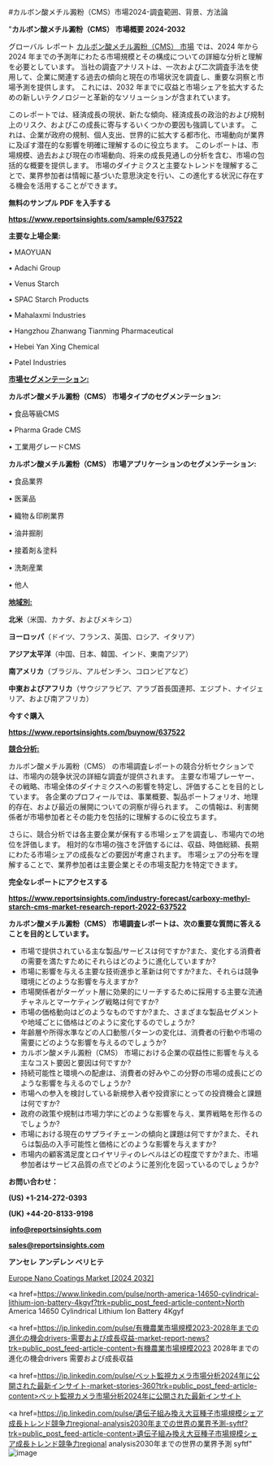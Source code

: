#カルボン酸メチル澱粉（CMS）市場2024-調査範囲、背景、方法論

"<strong>カルボン酸メチル澱粉（CMS） 市場概要 2024-2032</strong>

グローバル レポート <a href=https://www.reportsinsights.com/sample/637522>カルボン酸メチル澱粉（CMS） 市場</a> では、2024 年から 2024 年までの予測年にわたる市場規模とその構成についての詳細な分析と理解を必要としています。 当社の調査アナリストは、一次および二次調査手法を使用して、企業に関連する過去の傾向と現在の市場状況を調査し、重要な洞察と市場予測を提供します。 これには、2032 年までに収益と市場シェアを拡大​​するための新しいテクノロジーと革新的なソリューションが含まれています。

このレポートでは、経済成長の現状、新たな傾向、経済成長の政治的および規制上のリスク、およびこの成長に寄与するいくつかの要因も強調しています。 これは、企業が政府の規制、個人支出、世界的に拡大する都市化、市場動向が業界に及ぼす潜在的な影響を明確に理解するのに役立ちます。 このレポートは、市場規模、過去および現在の市場動向、将来の成長見通しの分析を含む、市場の包括的な概要を提供します。 市場のダイナミクスと主要なトレンドを理解することで、業界参加者は情報に基づいた意思決定を行い、この進化する状況に存在する機会を活用することができます。

<strong><b>無料のサンプル PDF を入手する</b></strong>

<a href=https://www.reportsinsights.com/sample/637522><strong><u>https://www.reportsinsights.com/sample/637522</u></strong></a>

<strong>主要な上場企業:</strong>

• MAOYUAN

• Adachi Group

• Venus Starch

• SPAC Starch Products

• Mahalaxmi Industries

• Hangzhou Zhanwang Tianming Pharmaceutical

• Hebei Yan Xing Chemical

• Patel Industries

<strong><u>市場セグメンテーション</u></strong><strong><u>:</u></strong>

<strong>カルボン酸メチル澱粉（CMS） 市場タイプのセグメンテーション:</strong>

• 食品等級CMS

• Pharma Grade CMS

• 工業用グレードCMS

<strong>カルボン酸メチル澱粉（CMS） 市場アプリケーションのセグメンテーション:</strong>

• 食品業界

• 医薬品

• 織物＆印刷業界

• 油井掘削

• 接着剤＆塗料

• 洗剤産業

• 他人

<strong><u>地域別</u></strong><strong><u>:</u></strong>

<strong>北米</strong>（米国、カナダ、およびメキシコ）

<strong>ヨーロッパ</strong>（ドイツ、フランス、英国、ロシア、イタリア）

<strong>アジア太平洋</strong>（中国、日本、韓国、インド、東南アジア）

<strong>南アメリカ</strong>（ブラジル、アルゼンチン、コロンビアなど）

<strong>中東およびアフリカ</strong>（サウジアラビア、アラブ首長国連邦、エジプト、ナイジェリア、および南アフリカ）

<strong>今すぐ購入</strong>

<a href=https://www.reportsinsights.com/buynow/637522><strong><u>https://www.reportsinsights.com/buynow/637522</u></strong></a>

<strong><u>競合分析:</u></strong>

カルボン酸メチル澱粉（CMS） の市場調査レポートの競合分析セクションでは、市場内の競争状況の詳細な調査が提供されます。 主要な市場プレーヤー、その戦略、市場全体のダイナミクスへの影響を特定し、評価することを目的としています。 各企業のプロフィールでは、事業概要、製品ポートフォリオ、地理的存在、および最近の展開についての洞察が得られます。 この情報は、利害関係者が市場参加者とその能力を包括的に理解するのに役立ちます。

さらに、競合分析では各主要企業が保有する市場シェアを調査し、市場内での地位を評価します。 相対的な市場の強さを評価するには、収益、時価総額、長期にわたる市場シェアの成長などの要因が考慮されます。 市場シェアの分布を理解することで、業界参加者は主要企業とその市場支配力を特定できます。

<strong>完全なレポートにアクセスする</strong>

<a href=https://www.reportsinsights.com/industry-forecast/carboxy-methyl-starch-cms-market-research-report-2022-637522><strong><u><b>https://www.reportsinsights.com/industry-forecast/carboxy-methyl-starch-cms-market-research-report-2022-637522</b></u></strong></a>

<strong><b>カルボン酸メチル澱粉（CMS） 市場調査レポートは、次の重要な質問に答えることを目的としています。</b></strong>
<ul>
  <li>市場で提供されている主な製品/サービスは何ですか?また、変化する消費者の需要を満たすためにそれらはどのように進化していますか?</li>
  <li>市場に影響を与える主要な技術進歩と革新は何ですか?また、それらは競争環境にどのような影響を与えますか?</li>
  <li>市場関係者がターゲット層に効果的にリーチするために採用する主要な流通チャネルとマーケティング戦略は何ですか?</li>
  <li>市場の価格動向はどのようなものですか?また、さまざまな製品セグメントや地域ごとに価格はどのように変化するのでしょうか?</li>
  <li>年齢層や所得水準などの人口動態パターンの変化は、消費者の行動や市場の需要にどのような影響を与えるのでしょうか?</li>
  <li>カルボン酸メチル澱粉（CMS） 市場における企業の収益性に影響を与える主なコスト要因と要因は何ですか?</li>
  <li>持続可能性と環境への配慮は、消費者の好みやこの分野の市場の成長にどのような影響を与えるのでしょうか?</li>
  <li>市場への参入を検討している新規参入者や投資家にとっての投資機会と課題は何ですか?</li>
  <li>政府の政策や規制は市場力学にどのような影響を与え、業界戦略を形作るのでしょうか?</li>
  <li>市場における現在のサプライチェーンの傾向と課題は何ですか?また、それらは製品の入手可能性と価格にどのような影響を与えますか?</li>
  <li>市場内の顧客満足度とロイヤリティのレベルはどの程度ですか?また、市場参加者はサービス品質の点でどのように差別化を図っているのでしょうか?</li>
</ul>
<strong>お問い合わせ：</strong>

<strong>(US) +1-214-272-0393</strong>

<strong>(UK) +44-20-8133-9198</strong>

<strong> </strong><a href=info@reportsinsights.com><strong><u>info@reportsinsights.com</u></strong></a>

<a href=sales@reportsinsights.com><strong><u>sales@reportsinsights.com</u></strong></a>

<strong>アンセレ アンデレン ベリヒテ</strong>

<a href=https://www.linkedin.com/pulse/europe-nano-coatings-markets-analysis-decision-makers-sfv4c/>Europe Nano Coatings Market [2024 2032]</a>

<a href=https://www.linkedin.com/pulse/north-america-14650-cylindrical-lithium-ion-battery-4kgyf?trk=public_post_feed-article-content>North America 14650 Cylindrical Lithium Ion Battery 4Kgyf</a>

<a href=https://jp.linkedin.com/pulse/有機農業市場規模2023-2028年までの進化の機会drivers-需要および成長収益-market-report-news?trk=public_post_feed-article-content>有機農業市場規模2023 2028年までの進化の機会drivers 需要および成長収益</a>

<a href=https://jp.linkedin.com/pulse/ペット監視カメラ市場分析2024年に公開された最新インサイト-market-stories-360?trk=public_post_feed-article-content>ペット監視カメラ市場分析2024年に公開された最新インサイト</a>

<a href=https://jp.linkedin.com/pulse/遺伝子組み換え大豆種子市場規模シェア成長トレンド競争力regional-analysis2030年までの世界の業界予測-syftf?trk=public_post_feed-article-content>遺伝子組み換え大豆種子市場規模シェア成長トレンド競争力regional analysis2030年までの世界の業界予測 syftf</a>"
![image](https://github.com/aakesh123242/RIMarket/assets/158431203/d71238b1-d6a3-46d0-b275-cc108acb9092)
